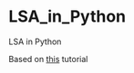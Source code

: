 # LSA_in_Python
LSA in Python

Based on [this](https://www.youtube.com/watch?v=BJ0MnawUpaU) tutorial
